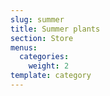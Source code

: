 ```yaml
---
slug: summer
title: Summer plants
section: Store
menus:
  categories:
    weight: 2
template: category
---
```

